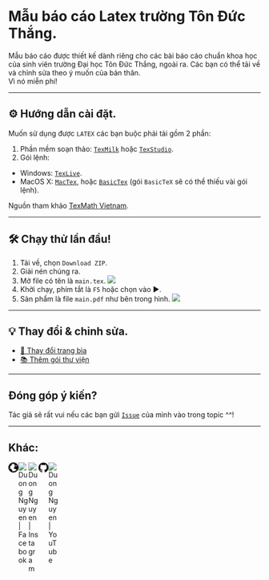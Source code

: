 # Mẫu báo cáo Latex trường Tôn Đức Thắng.
  Mẫu báo cáo được thiết kế dành riêng cho các bài báo cáo chuẩn khoa học của sinh viên trường Đại học Tôn Đức Thắng, ngoài ra. Các bạn có thể tải về và chỉnh sửa theo ý muốn của bản thân.\
  Vì nó miễn phí!

---
## ⚙️ Hướng dẫn cài đặt.
Muốn sử dụng được `LATEX` các bạn buộc phải tải gồm 2 phần:
  1. Phần mềm soạn thảo: [`TexMilk`](https://miktex.org/download) hoặc [`TexStudio`](http://texstudio.sourceforge.net).
  2. Gói lệnh:
  - Windows: [`TexLive`](http://distrib-coffee.ipsl.jussieu.fr/pub/mirrors/ctan/systems/texlive/Images/).
  - MacOS X: [`MacTex`](https://tug.org/mactex/downloading.html), hoặc [`BasicTex`](http://mirror.ctan.org/systems/mac/mactex/BasicTeX.pkg) (gói `BasicTeX` sẽ có thể thiếu vài gói lệnh).

Nguồn tham khảo [TexMath Vietnam](https://texmath.com/huong-dan-cai-at-latex/).

---
## 🛠 Chạy thử lần đầu!
1. Tải về, chọn `Download ZIP`.
2. Giải nén chúng ra.
3. Mở file có tên là `main.tex`.
![](https://scontent.xx.fbcdn.net/v/t1.15752-9/123218994_355920365666542_2084297664279230021_n.png?_nc_cat=102&ccb=2&_nc_sid=58c789&_nc_ohc=IZsDUsV-wMQAX9iEhGx&_nc_ad=z-m&_nc_cid=0&_nc_ht=scontent.xx&oh=a02235a601fa750820b748e50471f2cf&oe=5FC10F7D)
4. Khởi chạy, phím tắt là `F5` hoặc chọn vào ▶️.
5. Sản phẩm là file `main.pdf` như bên trong hình.
![](https://scontent.xx.fbcdn.net/v/t1.15752-9/123653579_1647291705448753_5077406417211035415_n.png?_nc_cat=107&ccb=2&_nc_sid=58c789&_nc_ohc=8rmVawowU4QAX9xhViT&_nc_ad=z-m&_nc_cid=0&_nc_ht=scontent.xx&oh=c93604a6c600a578479955ae1bae8b89&oe=5FC6D8C5)

---

## 💡 Thay đổi & chỉnh sửa.
- [📝 Thay đổi trang bìa](https://github.com/Darley2x/tdtu-latex-report-form/blob/main/AdjustmentIntroductionPage.md)
- [📚 Thêm gói thư viện](https://github.com/Darley2x/tdtu-latex-report-form/blob/main/AdditionPackage.md)

---

## Đóng góp ý kiến?
Tác giả sẽ rất vui nếu các bạn gửi [`Issue`](https://github.com/darleyx2/tdtu-latex-report-form/issues/new/choose) của mình vào trong topic ^^!

---

## Khác:
<!--[<img align="left" alt="Duong Nguyen | Momo" width="20px" src="https://img.icons8.com/ios-filled/100/000000/yandex-money.png"/>][momo]-->
[<img align="left" alt="Duong Nguyen | Website" width="20px" src="https://raw.githubusercontent.com/iconic/open-iconic/master/svg/globe.svg" />][website]
[<img align="left" alt="Duong Nguyen | Facebook" width="20px" src="https://img.icons8.com/android/48/000000/facebook-new.png"/>][facebook]
[<img align="left" alt="Duong Nguyen | Instagram" width="20px" src="https://cdn.jsdelivr.net/npm/simple-icons@v3/icons/instagram.svg" />][instagram]
[<img align="left" alt="Duong Nguyen | Github" width="20px" src="https://raw.githubusercontent.com/github/explore/78df643247d429f6cc873026c0622819ad797942/topics/github/github.png" />][github]
[<img align="left" alt="Duong Nguyen | YouTube" width="20px" src="https://cdn.jsdelivr.net/npm/simple-icons@v3/icons/youtube.svg" />][youtube]

[momo]: https://nhantien.momo.vn/5LWfOHjjb79 
[facebook]: https://www.facebook.com/duonguyen021999/
[github]: https://github.com/Darley2x
[youtube]: https://www.youtube.com/channel/UC8oOmozqyg1u4V_ntFbd5nw?view_as=subscriber
[website]: https://www.newai.vn/people/nduong/
[twitter]: https://twitter.com/NguynDn01721425
[instagram]: https://instagram.com/darleyx2
